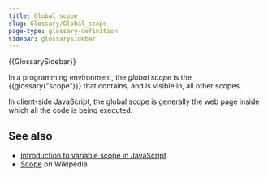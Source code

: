 ```yaml
---
title: Global scope
slug: Glossary/Global_scope
page-type: glossary-definition
sidebar: glossarysidebar
---
```


{{GlossarySidebar}}

In a programming environment, the _global scope_ is the {{glossary("scope")}} that contains, and is visible in, all other scopes.

In client-side JavaScript, the global scope is generally the web page inside which all the code is being executed.

## See also

- [Introduction to variable scope in JavaScript](/en-US/docs/Web/JavaScript/Guide/Grammar_and_types#variable_scope)
- [Scope](<https://en.wikipedia.org/wiki/Scope_(computer_science)>) on Wikipedia
